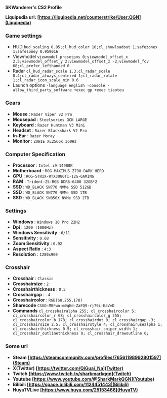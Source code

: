 **SKWanderer's CS2 Profile**

**Liquipedia url:** **[https://liquipedia.net/counterstrike/User:QGN](Liquipedia)**

### Game settings

- HUD       `hud_scaling 0.85;cl_hud_color 10;cl_showloadout 1;safezonex 1;safezoney 0.959016`
- Viewmodel      `viewmodel_presetpos 0;viewmodel_offset_x 2.5;viewmodel_offset_y 2;viewmodel_offset_z -2;viewmodel_fov 68;cl_prefer_lefthanded 0`
- Radar            `cl_hud_radar_scale 1.3;cl_radar_scale 0.4;cl_radar_always_centered 1;cl_radar_rotate 1;cl_radar_icon_scale_min 0.6`
- Launch options    `-language english -console -allow_third_party_software +exec gp +exec tiaotou`

### Gears

- **Mouse** : `Razer Viper v2 Pro`
- **Mousepad** : `Steelseries QCK LARGE`
- **Keyboard** : `Razer Huntman V3 Mini`
- **Headset** : `Razer Blackshark V2 Pro`
- **In-Ear** : `Razer Moray`
- **Monitor** : `ZOWIE XL2566K 360Hz`

### Computer Specification

- **Processor** : `Intel i9-14900K`
- **Motherboard** : `ROG MAXIMUS Z790 DARK HERO`
- **GPU** : `ROG-STRIX-RTX3080TI-12G-GAMING`
- **RAM** : `Trident-Z5-RGB DDR5-6400 32GB*2`
- **SSD** : `WD_BLACK SN770 NVMe SSD 512GB`
- **SSD** : `WD_BLACK SN770 NVMe SSD 1TB`
- **SSD** : `WD_BLACK SN850X NVMe SSD 2TB`

### Settings

- **Windows** : `Windows 10 Pro 22H2`
- **Dpi** : `1200 (1000Hz)`
- **Windows Sensitivity** : `6/11`
- **Sensitivity** : `0.68`
- **Zoom Sensitivity** : `0.92`
- **Aspect Ratio** : `4:3`
- **Resolution** : `1280x960`

### Crosshair

- **Crosshair** : `Classic`
- **Crosshairsize** : `2`
- **Crosshairthickness** : `0.5`     
- **Crosshairgap** : `-4`
- **Crosshaircolor** : `RGB(68,255,178)`
- **Sharecode** `CSGO-MBFwn-m9qEd-ZaFQ9-rj79i-EaVvD`
- **Commands** `cl_crosshairalpha 255; cl_crosshaircolor 5; cl_crosshaircolor_r 68; cl_crosshaircolor_g 255; cl_crosshaircolor_b 178; cl_crosshairdot 0; cl_crosshairgap -3; cl_crosshairsize 2.5; cl_crosshairstyle 4; cl_crosshairusealpha 1; cl_crosshairthickness 0.5; cl_crosshair_sniper_width 1; cl_crosshair_outlinethickness 0; cl_crosshair_drawoutline 0;`

### Some url

- **Steam** **[https://steamcommunity.com/profiles/76561198992801597](Steam)**
- **X(Twitter)** **[https://twitter.com/QiGuai_Na](Twitter)**
- **Twitch** **[https://www.twitch.tv/sharkmarkqgn](Twitch)**
- **Youtube** **[https://www.youtube.com/@SharkMarkQGN](Youtube)**
- **Bilibili** **[https://space.bilibili.com/1124451443](Bilibili)**
- **HuyaTVLive** **[https://www.huya.com/25153466](HuyaTV)**
